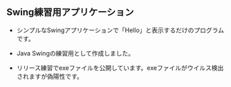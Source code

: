 ## Swing練習用アプリケーション

- シンプルなSwingアプリケーションで「Hello」と表示するだけのプログラムです。
- Java Swingの練習用として作成しました。

- リリース練習でexeファイルを公開しています。exeファイルがウイルス検出されますが偽陽性です。
